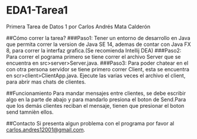 # EDA1-Tarea1
Primera Tarea de Datos 1 por Carlos Andrés Mata Calderón 

##Cómo correr la tarea?
###Paso1:
Tener un entorno de desarrollo en Java que permita correr la version de Java SE 14, ademas de contar con Java FX 8, para correr la interfaz grafica.(Se recomienda Intellij DEA)
###Paso2:
Para correr el pograma primero se tiene correr el archivo Server que se encuentra en src>server>Server.java.
###Paso3:
Para poder chatear en el con otra persona servidor se tiene primero correr Client, esta se encuentra en scr>client>ClientApp.java. Ejecute las varias veces el archivo el client, para abrir mas chats de clientes.

##Funcionamiento
Para mandar mensajes entre clientes, se debe escribir algo en la parte de abajo y para mandarlo presiona el boton de Send.Para que los demás clientes reciban el mensaje, tienen que presionar el boton send tamnièn ellos.

##Contacto
Si presenta algun problema con el programa por favor al carlos.andres12001@gmail.com.

